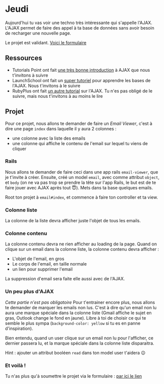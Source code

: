 # Jeudi
Aujourd'hui tu vas voir une techno très intéressante qui s'appelle l'AJAX. L'AJAX permet de faire des appel à ta base de données sans avoir besoin de recharger une nouvelle page.

Le projet est validant. [Voici le formulaire](https://goo.gl/forms/oHTVuqf5sMAiBEkg2)

## Ressources

- Tutorials Point ont fait [une très bonne introduction](https://www.tutorialspoint.com/ruby-on-rails/rails-and-ajax.htm) à AJAX que nous t'invitons à suivre
- LaunchSchool ont fait un [super tutoriel](https://launchschool.com/blog/the-detailed-guide-on-how-ajax-works-with-ruby-on-rails) pour apprendre les bases de l'AJAX. Nous t'invitons à le suivre
- RubyPlus ont fait [un autre tutorial](https://rubyplus.com/articles/4211-Using-Ajax-and-jQuery-in-Rails-5-Apps) sur l'AJAX. Tu n'es pas obligé de le suivre, mais nous t'invitons à au moins le lire


## Projet
Pour ce projet, nous allons te demander de faire un _Email Viewer_, c'est à dire une page `index` dans laquelle il y aura 2 colonnes :

- une colonne avec la liste des emails
- une colonne qui affiche le contenu de l'email sur lequel tu viens de cliquer

### Rails
Nous allons te demander de faire ceci dans une app rails `email-viewer`, que je t'invite à créer. Ensuite, créé un model `email`, avec comme attribut `object`, et `body` (on ne va pas trop se prendre la tête sur l'app Rails, le but est de te faire jouer avec AJAX après tout 😇). Mets dans ta base quelques emails.

Root ton projet à `email#index`, et commence à faire ton controller et ta view.

### Colonne liste
La colonne de la liste devra afficher juste l'objet de tous les emails.

### Colonne contenu
La colonne contenu devra ne rien afficher au loading de la page. Quand on clique sur un email dans la colonne liste, la colonne contenu devra afficher : 

- L'objet de l'email, en gros
- Le corps de l'email, en taille normale
- un lien pour supprimer l'email


La suppression d'email sera faite elle aussi avec de l'AJAX.

### Un peu plus d'AJAX
_Cette partie n'est pas obligatoire_
Pour t'entrainer encore plus, nous allons te demander de marquer les emails non lus. C'est à dire qu'un email non lu aura une marque spéciale dans la colonne liste (Gmail affiche le sujet en gras, Outlook change le fond en jaune). Libre à toi de choisir ce qui te semble le plus sympa (`background-color: yellow` si tu es en panne d'inspiration).

Bien entendu, quand un user clique sur un email non lu pour l'afficher, ce dernier passera lu, et la marque spéciale dans la colonne liste disparaitra.

Hint : ajouter un attribut booléen `read` dans ton model user t'aidera 😉

### Et voilà !
Tu n'as plus qu'à soumettre le projet via le formulaire : [par ici le lien](https://goo.gl/forms/oHTVuqf5sMAiBEkg2)